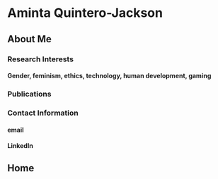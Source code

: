 # Aminta Quintero-Jackson 
## About Me
### Research Interests
#### Gender, feminism, ethics, technology, human development, gaming
### Publications
### Contact Information
#### email
#### LinkedIn
## Home
